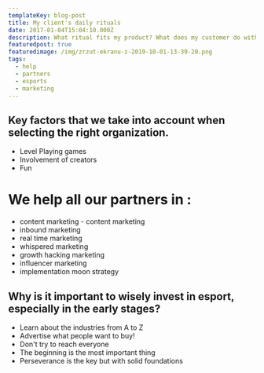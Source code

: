 ```yaml
---
templateKey: blog-post
title: My client's daily rituals
date: 2017-01-04T15:04:10.000Z
description: What ritual fits my product? What does my customer do with my product?
featuredpost: true
featuredimage: /img/zrzut-ekranu-z-2019-10-01-13-39-20.png
tags:
  - help
  - partners
  - esports
  - marketing
---
```

## Key factors that we take into account when selecting the right organization.



* Level Playing games 
* Involvement of creators 
* Fun 



# We help all our partners in :



*  content marketing - content marketing 
*  inbound marketing 
*  real time marketing 
*  whispered marketing 
*  growth hacking marketing 
*  influencer marketing 
*  implementation moon strategy 

## Why is it important to wisely invest in esport, especially in the early stages?



* Learn about the industries from A to Z
* Advertise what people want to buy!
* Don't try to reach everyone
* The beginning is the most important thing
* Perseverance is the key but with solid foundations
